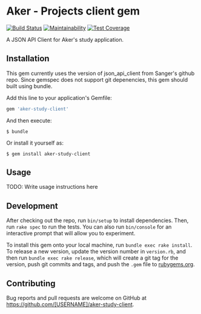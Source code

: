 # Aker - Projects client gem

[![Build Status](https://travis-ci.org/sanger/aker-projects-client-gem.svg?branch=master)](https://travis-ci.org/sanger/aker-projects-client-gem)
[![Maintainability](https://api.codeclimate.com/v1/badges/511559cb5043ef4d72fc/maintainability)](https://codeclimate.com/github/sanger/aker-projects-client-gem/maintainability)
[![Test Coverage](https://api.codeclimate.com/v1/badges/511559cb5043ef4d72fc/test_coverage)](https://codeclimate.com/github/sanger/aker-projects-client-gem/test_coverage)


A JSON API Client for Aker's study application.

## Installation

This gem currently uses the version of json_api_client from Sanger's github repo.
Since gemspec does not support git depenencies, this gem should built using bundle.

Add this line to your application's Gemfile:

```ruby
gem 'aker-study-client'
```

And then execute:

    $ bundle

Or install it yourself as:

    $ gem install aker-study-client

## Usage

TODO: Write usage instructions here

## Development

After checking out the repo, run `bin/setup` to install dependencies. Then, run `rake spec` to run the tests. You can also run `bin/console` for an interactive prompt that will allow you to experiment.

To install this gem onto your local machine, run `bundle exec rake install`. To release a new version, update the version number in `version.rb`, and then run `bundle exec rake release`, which will create a git tag for the version, push git commits and tags, and push the `.gem` file to [rubygems.org](https://rubygems.org).

## Contributing

Bug reports and pull requests are welcome on GitHub at https://github.com/[USERNAME]/aker-study-client.
